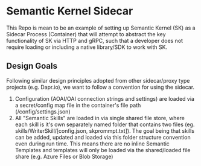 # Semantic Kernel Sidecar

This Repo is mean to be an example of setting up Semantic Kernel (SK) as a Sidecar Process (Container) that will attempt to abstract the key functionality of SK via HTTP and gRPC, such that a developer does not require loading or including a native library/SDK to work with SK.

## Design Goals

Following similar design principles adopted from other sidecar/proxy type projects (e.g. Dapr.io), we want to follow a convention for using the sidecar.

1. Configuration (AOAI/OAI connection strings and settings) are loaded via a secret/config map file in the container's file path (/config/settings.json)
1. All "Semantic Skills" are loaded in via single shared file store, where each skill is it's own separately named folder that contains two files (eg. skills/WriterSkill/[config.json, skprommpt.txt]).  The goal being that skills can be added, updated and loaded via this folder structure convention even during run time.  This means there are no inline Semantic Templates and templates will only be loaded via the shared/loaded file share (e.g. Azure Files or Blob Storage)